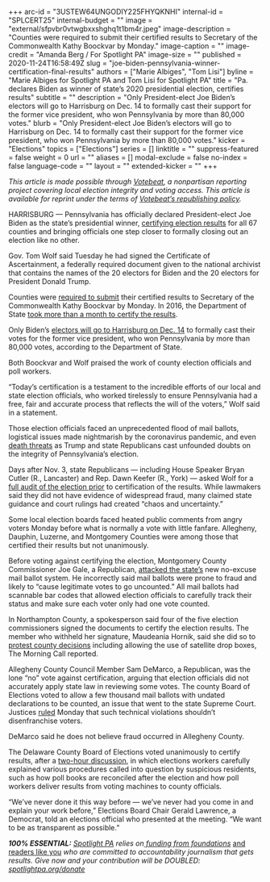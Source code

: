 +++
arc-id = "3USTEW64UNGODIY225FHYQKNHI"
internal-id = "SPLCERT25"
internal-budget = ""
image = "external/sfpvbr0vtwgbxxshghq1t1bm4r.jpeg"
image-description = "Counties were required to submit their certified results to Secretary of the Commonwealth Kathy Boockvar by Monday."
image-caption = ""
image-credit = "Amanda Berg / For Spotlight PA"
image-size = ""
published = 2020-11-24T16:58:49Z
slug = "joe-biden-pennsylvania-winner-certification-final-results"
authors = ["Marie Albiges", "Tom Lisi"]
byline = "Marie Albiges for Spotlight PA and Tom Lisi for Spotlight PA"
title = "Pa. declares Biden as winner of state’s 2020 presidential election, certifies results"
subtitle = ""
description = "Only President-elect Joe Biden’s electors will go to Harrisburg on Dec. 14 to formally cast their support for the former vice president, who won Pennsylvania by more than 80,000 votes."
blurb = "Only President-elect Joe Biden’s electors will go to Harrisburg on Dec. 14 to formally cast their support for the former vice president, who won Pennsylvania by more than 80,000 votes."
kicker = "Elections"
topics = ["Elections"]
series = []
linktitle = ""
suppress-featured = false
weight = 0
url = ""
aliases = []
modal-exclude = false
no-index = false
language-code = ""
layout = ""
extended-kicker = ""
+++

<i>This article is made possible through </i><a href="http://votebeat.org/"><i>Votebeat</i></a><i>, a nonpartisan reporting project covering local election integrity and voting access. This article is available for reprint under the terms of </i><a href="https://www.votebeat.org/pages/republishing"><i>Votebeat’s republishing policy</i></a><i>.</i>

HARRISBURG — Pennsylvania has officially declared President-elect Joe Biden as the state’s presidential winner, <a href="https://lesspage.com/news/2020/11/pennsylvania-election-certification-counties-donald-trump-delays/">certifying election results</a> for all 67 counties and bringing officials one step closer to formally closing out an election like no other.

Gov. Tom Wolf said Tuesday he had signed the Certificate of Ascertainment, a federally required document given to the national archivist that contains the names of the 20 electors for Biden and the 20 electors for President Donald Trump.

Counties were <a href="https://lesspage.com/news/2020/11/pennsylvania-election-certification-counties-donald-trump-delays/">required to submit</a> their certified results to Secretary of the Commonwealth Kathy Boockvar by Monday. In 2016, the Department of State <a href="https://www.archives.gov/files/electoral-college/2016/ascertainment-pennsylvania.pdf">took more than a month to certify the results</a>.

Only Biden’s <a href="https://lesspage.com/news/2020/11/pennsylvania-election-2020-electors-who-are-they-faithless-legislature/">electors will go to Harrisburg on Dec. 14</a> to formally cast their votes for the former vice president, who won Pennsylvania by more than 80,000 votes, according to the Department of State.

<script src="https://lesspage.com/embed.js" async></script><div data-spl-embed-version="1" data-spl-src="https://lesspage.com/embeds/donate/?teaser_text=Spotlight%20PA%20provides%20essential%2C%20public-service%20journalism%20thanks%20to%20readers%20like%20you.%20%3Cb%3EBecome%20a%20member%20today%20with%20a%20gift%20of%20%2415%2Fmonth%20or%20more%20and%20receive%20our%20exclusive%20Pennsylvania%20tote%20bag.%3C%2Fb%3E&cta_text=YES%2C%20COUNT%20ME%20IN&eyebrow_text=BECOME%20A%20MEMBER"></div>

Both Boockvar and Wolf praised the work of county election officials and poll workers.

“Today’s certification is a testament to the incredible efforts of our local and state election officials, who worked tirelessly to ensure Pennsylvania had a free, fair and accurate process that reflects the will of the voters,” Wolf said in a statement.

Those election officials faced an unprecedented flood of mail ballots, logistical issues made nightmarish by the coronavirus pandemic, and even <a href="https://www.inquirer.com/politics/election/philadelphia-elections-officials-death-threats-20201109.html">death threats</a> as Trump and state Republicans cast unfounded doubts on the integrity of Pennsylvania’s election.

Days after Nov. 3, state Republicans — including House Speaker Bryan Cutler (R., Lancaster) and Rep. Dawn Keefer (R., York) — asked Wolf for a <a href="https://lesspage.com/news/2020/11/pennsylvania-election-2020-investigation-republicans-audits/">full audit of the election prior</a> to certification of the results. While lawmakers said they did not have evidence of widespread fraud, many claimed state guidance and court rulings had created “chaos and uncertainty.”

Some local election boards faced heated public comments from angry voters Monday before what is normally a vote with little fanfare. Allegheny, Dauphin, Luzerne, and Montgomery Counties were among those that certified their results but not unanimously.

Before voting against certifying the election, Montgomery County Commissioner Joe Gale, a Republican, <a href="https://www.facebook.com/montgomery.county.pa">attacked the state’s</a> new no-excuse mail ballot system. He incorrectly said mail ballots were prone to fraud and likely to “cause legitimate votes to go uncounted.” All mail ballots had scannable bar codes that allowed election officials to carefully track their status and make sure each voter only had one vote counted.

In Northampton County, a spokesperson said four of the five election commissioners signed the documents to certify the election results. The member who withheld her signature, Maudeania Hornik, said she did so to <a href="https://www.mcall.com/news/elections/mc-nws-pa-2020-election-certified-lehigh-northampton-20201123-5rf4ddfblfa4po5g7r3366wm3u-story.html">protest county decisions</a> including allowing the use of satellite drop boxes, The Morning Call reported.

Allegheny County Council Member Sam DeMarco, a Republican, was the lone “no” vote against certification, arguing that election officials did not accurately apply state law in reviewing some votes. The county Board of Elections voted to allow a few thousand mail ballots with undated declarations to be counted, an issue that went to the state Supreme Court. Justices <a href="https://triblive.com/local/valley-news-dispatch/ziccarelli-asks-pa-supreme-court-to-reconsider-decision-to-count-undated-allegheny-county-ballots/">ruled</a> Monday that such technical violations shouldn’t disenfranchise voters.

<script src="https://lesspage.com/embed.js" async></script><div data-spl-embed-version="1" data-spl-src="https://lesspage.com/embeds/newsletter/"></div>

DeMarco said he does not believe fraud occurred in Allegheny County.

The Delaware County Board of Elections voted unanimously to certify results, after a <a href="https://www.youtube.com/watch?v=bUlZGoSuKBc">two-hour discussion</a>, in which elections workers carefully explained various procedures called into question by suspicious residents, such as how poll books are reconciled after the election and how poll workers deliver results from voting machines to county officials.

“We’ve never done it this way before — we’ve never had you come in and explain your work before,” Elections Board Chair Gerald Lawrence, a Democrat, told an elections official who presented at the meeting. “We want to be as transparent as possible.”

<i><b>100% ESSENTIAL:</b></i><i> </i><a href="https://lesspage.com/"><i>Spotlight PA</i></a><i> relies on</i><a href="https://lesspage.com/support"><i> funding from foundations</i></a><i> </i><a href="https://lesspage.com/support">and readers like you</a><i> who are committed to accountability journalism that gets results. Give now and your contribution will be DOUBLED: </i><a href="http://spotlightpa.org/donate"><i>spotlightpa.org/donate</i></a>
